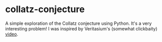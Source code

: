 # collatz-conjecture
A simple exploration of the Collatz conjecture using Python. 
It's a very interesting problem! I was inspired by Veritasium's (somewhat clickbaity) [video](https://www.youtube.com/watch?v=094y1Z2wpJg). 
